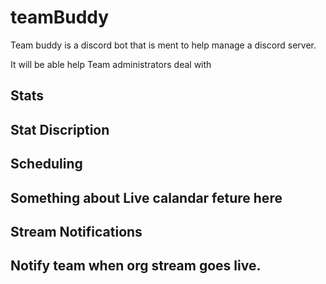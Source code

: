 # teamBuddy
Team buddy is a discord bot that is ment to help manage a discord server.

It will be able help Team administrators deal with
## Stats
Stat Discription
---
## Scheduling
Something about Live calandar feture here
---

## Stream Notifications
Notify team when org stream goes live.
---